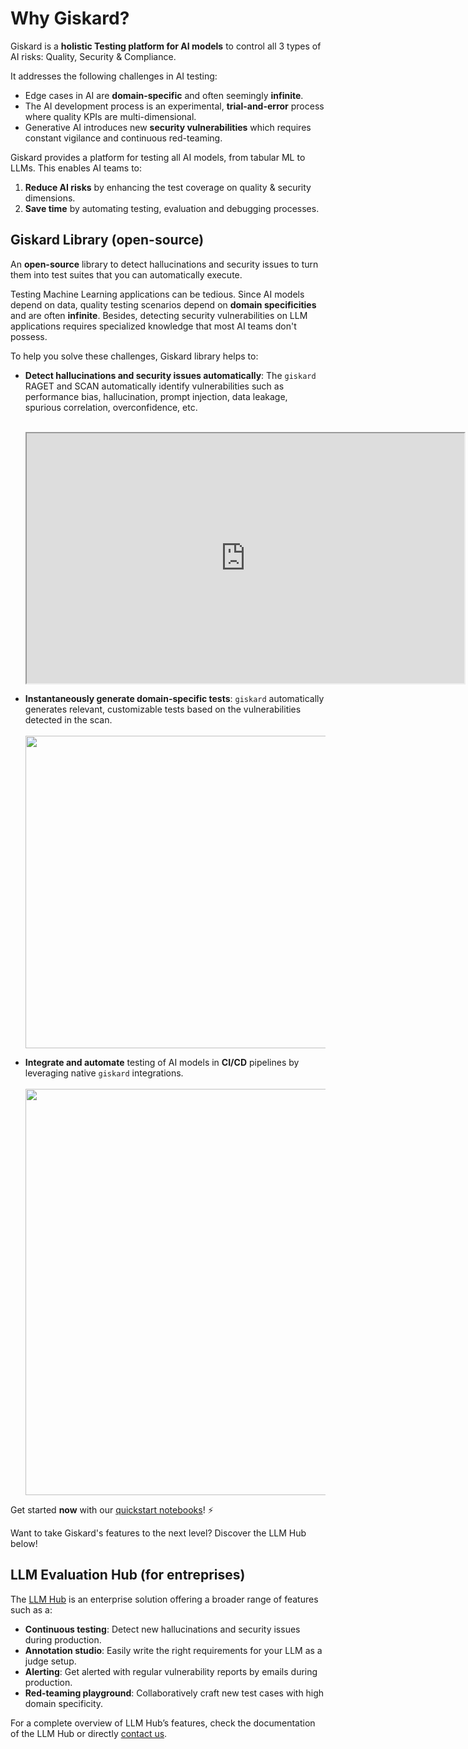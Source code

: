 # Why Giskard?

Giskard is a **holistic Testing platform for AI models** to control all 3 types of AI risks: Quality, Security & Compliance.

It addresses the following challenges in AI testing:

- Edge cases in AI are **domain-specific** and often seemingly **infinite**.
- The AI development process is an experimental, **trial-and-error** process where quality KPIs are multi-dimensional.
- Generative AI introduces new **security vulnerabilities** which requires constant vigilance and continuous red-teaming.

Giskard provides a platform for testing all AI models, from tabular ML to LLMs. This enables AI teams to:

1. **Reduce AI risks** by enhancing the test coverage on quality & security dimensions.
2. **Save time** by automating testing, evaluation and debugging processes.

## Giskard Library (open-source)

An **open-source** library to detect hallucinations and security issues to turn them into test suites that you can automatically execute.

Testing Machine Learning applications can be tedious. Since AI models depend on data, quality testing scenarios depend on
**domain specificities** and are often **infinite**. Besides, detecting security vulnerabilities on LLM applications requires specialized knowledge that most AI teams don't possess.

To help you solve these challenges, Giskard library helps to:

- **Detect hallucinations and security issues automatically**: The `giskard` RAGET and SCAN automatically identify vulnerabilities
such as performance bias, hallucination, prompt injection, data leakage, spurious correlation, overconfidence, etc.
<br><br>
  <iframe src="https://htmlpreview.github.io/?https://gist.githubusercontent.com/AbSsEnT/a67354621807f3c3a332fca7d8b9a5c8/raw/588f027dc6b14c88c7393c50ff3086fe1122e2e9/LLM_QA_IPCC_scan_report.html" width="700" height="400"></iframe>

- **Instantaneously generate domain-specific tests**: `giskard` automatically generates relevant, customizable tests based on the
  vulnerabilities detected in the scan.
  <br><br>
  <img src="../assets/test_suite_scan_llm.png" width="500">

- **Integrate and automate** testing of AI models in **CI/CD** pipelines by leveraging native `giskard` integrations.
  <br><br>
  <img src="../assets/gh_discussion.png" width="650">

Get started **now** with our [quickstart notebooks](../getting_started/quickstart/index.md)! ⚡️


Want to take Giskard's features to the next level? Discover the LLM Hub below!
## LLM Evaluation Hub (for entreprises)

The [LLM Hub](https://www.giskard.ai/products/llm-evaluation-hub) is an enterprise solution offering a broader range of features such as a:
- **Continuous testing**: Detect new hallucinations and security issues during production.
- **Annotation studio**: Easily write the right requirements for your LLM as a judge setup.
- **Alerting**: Get alerted with regular vulnerability reports by emails during production.
- **Red-teaming playground**: Collaboratively craft new test cases with high domain specificity.

  
For a complete overview of LLM Hub’s features, check the documentation of the LLM Hub or directly [contact us](https://www.giskard.ai/contact).
